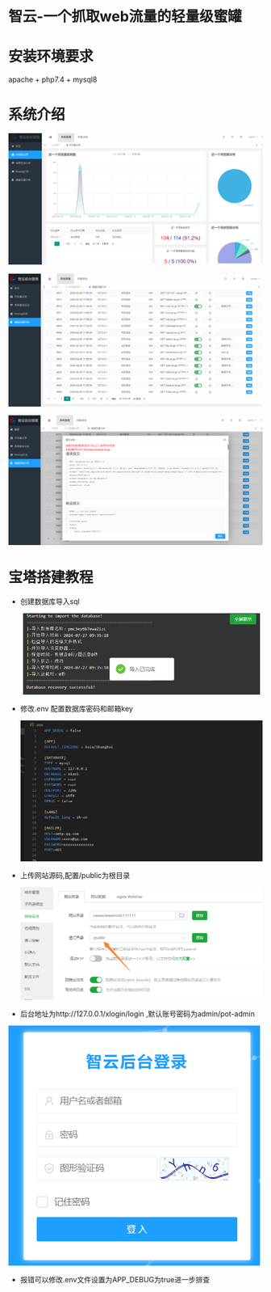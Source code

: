 # 智云-一个抓取web流量的轻量级蜜罐

# 安装环境要求

apache + php7.4 + mysql8

# 系统介绍

![1722042319434](image/README/1722042319434.png)

![1722042419509](image/README/1722042419509.png)

![1722042461344](image/README/1722042461344.png)

# 宝塔搭建教程

- 创建数据库导入sql

  ![1722045130075](image/README/1722045130075.png)
- 修改.env 配置数据库密码和邮箱key

  ![1722045165942](image/README/1722045165942.png)
- 上传网站源码,配置/public为根目录

  ![1722045095547](image/README/1722045095547.png)
- 后台地址为http://127.0.0.1/xlogin/login  ,默认账号密码为admin/pot-admin

![1722045194645](image/README/1722045194645.png)

- 报错可以修改.env文件设置为APP_DEBUG为true进一步排查
